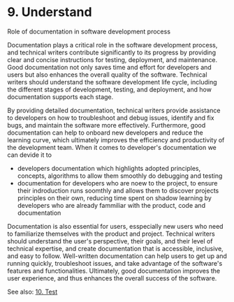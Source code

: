 # 9. Understand

Role of documentation in software development process

Documentation plays a critical role in the software development process, and technical writers contribute significantly to its progress by providing clear and concise instructions for testing, deployment, and maintenance. Good documentation not only saves time and effort for developers and users but also enhances the overall quality of the software. Technical writers should understand the software development life cycle, including the different stages of development, testing, and deployment, and how documentation supports each stage.

By providing detailed documentation, technical writers provide assistance to developers on how to troubleshoot and debug issues, identify and fix bugs, and maintain the software more effectively. Furthermore, good documentation can help to onboard new developers and reduce the learning curve, which ultimately improves the efficiency and productivity of the development team.
When it comes to developer's documentation we can devide it to 
- developers documentation which highlights adopted principles, concepts, algorithms to allow them smoothly do debugging and testing
- documentation for developers who are noew to the project, to ensure their indroduction runs soomthly and allows them to discover projects principles on their own, reducing time spent on shadow learning by developers who are already fammiliar with the product, code and documentation

Documentation is also essential for users, esspecially new users who need to familiarize themselves with the product and project. Technical writers should understand the user's perspective, their goals, and their level of technical expertise, and create documentation that is accessible, inclusive, and easy to follow. Well-written documentation can help users to get up and running quickly, troubleshoot issues, and take advantage of the software's features and functionalities. Ultimately, good documentation improves the user experience, and thus enhances the overall success of the software.

See also: [10. Test](test.md)
